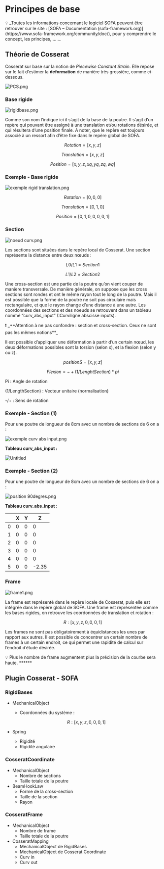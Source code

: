 # Principes de base

<aside> 💡 _Toutes les informations concernant le logiciel SOFA peuvent être retrouver sur le site : [SOFA – Documentation (sofa-framework.org)](https://www.sofa-framework.org/community/doc/), pour y comprendre le concept, les principes, ... ._
</aside>

## Théorie de Cosserat

Cosserat sur base sur la notion de _Piecewise Constant Strain_. Elle repose sur le fait d’estimer la **deformation** de manière très grossière, comme ci-dessous.

![PCS.png](images/PCS.png)

### Base rigide

![rigidbase.png](images/rigidbase.png)

Comme son nom l’indique ici il s’agit de la base de la poutre. Il s’agit d’un repère qui pouvant être assigné à une translation et/ou rotations désirée, et qui résultera d’une position finale. A noter, que le repère est toujours associé à un ressort afin d’être fixe dans le repère global de SOFA.

$$ Rotation =[x , y, z] $$

$$ Translation = [x,y,z] $$

$$ Position = [x , y, z, xq, yq, zq, wq] $$

### Exemple - Base rigide

![exemple rigid translation.png](images/exemple_rigid_translation.png)

$$ Rotation =[0 , 0, 0] $$

$$ Translation = [0,1,0] $$

$$ Position = [0 , 1, 0, 0, 0, 0, 1] $$

### Section

![noeud curv.png](images/noeud_curv.png)

Les sections sont situées dans le repère local de Cosserat. Une section représente la distance entre deux nœuds :

$$ L0 /L1 = Section 1 $$

$$ L1/L2 = Section 2 $$

Une cross-section est une partie de la poutre qu’on vient couper de manière transversale. De manière générale, on suppose que les cross sections sont rondes et ont le même rayon tout le long de la poutre. Mais il est possible que la forme de la poutre ne soit pas circulaire mais rectangulaire, et que le rayon change d’une distance à une autre. Les coordonnées des sections et des noeuds se retrouvent dans un tableau nommé “curv_abs_input” (:Curviligne abscisse inputs).

<aside> ❗ _**Attention à ne pas confondre : section et cross-section. Ceux ne sont pas les mêmes notions**_

</aside>

Il est possible d’appliquer une déformation à partir d’un certain nœud, les deux déformations possibles sont la torsion (selon x), et la flexion (selon y ou z).

$$ positionS = [x,y,z] $$

$$ Flexion = -+(1/LenghtSection) * pi $$

Pi : Angle de rotation

(1/LengthSection) : Vecteur unitaire (normalisation)

-/+ : Sens de rotation

### Exemple - Section (1)

Pour une poutre de longueur de 8cm avec un nombre de sections de 6 on a :

![exemple curv abs input.png](images/exemple_curv_abs_input.png)

**Tableau curv_abs_input :**

![Untitled](images/Untitled.png)

### Exemple - Section (2)

Pour une poutre de longueur de 8cm avec un nombre de sections de 6 on a :

![position 90degres.png](images/position_90degres.png)

**Tableau curv_abs_input :**

||X|Y|Z|
|---|---|---|---|
|0|0|0|0|
|1|0|0|0|
|2|0|0|0|
|3|0|0|0|
|4|0|0|0|
|5|0|0|-2.35|

### Frame

![frame1.png](images/frame1.png)

La frame est représenté dans le repère locale de Cosserat, puis elle est intégrée dans le repère global de SOFA. Une frame est représentée comme les bases rigides, on retrouve les coordonnées de translation et rotation :

$$ R :[x , y, z, 0, 0, 0, 1] $$

Les frames ne sont pas obligatoirement à équidistances les unes par rapport aux autres. Il est possible de concentrer un certain nombre de frames à un certain endroit, ce qui permet une rapidité de calcul sur l’endroit d’étude désirée.

<aside> 💡 Plus le nombre de frame augmentent plus la précision de la courbe sera haute. ******

</aside>

## Plugin Cosserat - SOFA

### RigidBases

- MechanicalObject
    
    - Coordonnées du système :
    
    $$ R :[x , y, z, 0, 0, 0, 1] $$
    
- Spring
    
    - Rigidité
    - Rigidité angulaire

### CosseratCoordinate

- MechanicalObject
    - Nombre de sections
    - Taille totale de la poutre
- BeamHookLaw
    - Forme de la cross-section
    - Taille de la section
    - Rayon

### CosseratFrame

- MechanicalObject
    - Nombre de frame
    - Taille totale de la poutre
- CosseratMapping
    - MechanicalObject de RigidBases
    - MechanicalObject de Cosserat Coordinate
    - Curv in
    - Curv out
